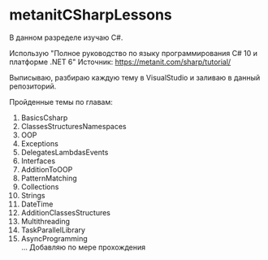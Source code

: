 # metanitCSharpLessons

В данном разределе изучаю C#.

Использую "Полное руководство по языку программирования С# 10 и платформе .NET 6" 
Источник: https://metanit.com/sharp/tutorial/

Выписываю, разбираю каждую тему в VisualStudio и заливаю в данный репозиторий.

Пройденные темы по главам:  
01. BasicsCsharp  
02. ClassesStructuresNamespaces  
03. OOP  
04. Exceptions  
05. DelegatesLambdasEvents  
06. Interfaces  
07. AdditionToOOP  
08. PatternMatching  
09. Collections  
10. Strings  
11. DateTime  
12. AdditionClassesStructures  
13. Multithreading  
14. TaskParallelLibrary  
15. AsyncProgramming  
... Добавляю по мере прохождения
